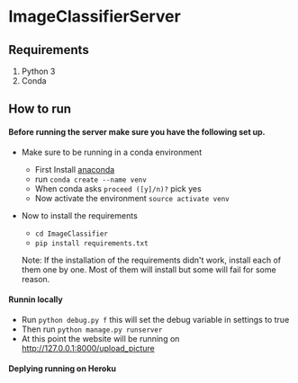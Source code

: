 # ImageClassifierServer

Requirements
------------
1. Python 3
2. Conda

How to run
----------
#### Before running the server make sure you have the following set up.

* Make sure to be running in a conda environment
    * First Install [anaconda](https://docs.continuum.io/anaconda/install/)
    * run `conda create --name venv`
    * When conda asks `proceed ([y]/n)?` pick yes
    * Now activate the environment `source activate venv`
    
* Now to install the requirements
    * `cd ImageClassifier`
    * `pip install requirements.txt`
  
    Note: If the installation of the requirements didn't work, install each of them one by one. Most of them will install  but some will fail for some reason.
   
  


 
#### Runnin locally
 
 * Run `python debug.py f` this will set the debug variable in settings to true
 * Then run `python manage.py runserver`
 * At this point the website will be running on http://127.0.0.1:8000/upload_picture
  
#### Deplying running on Heroku
  
    


